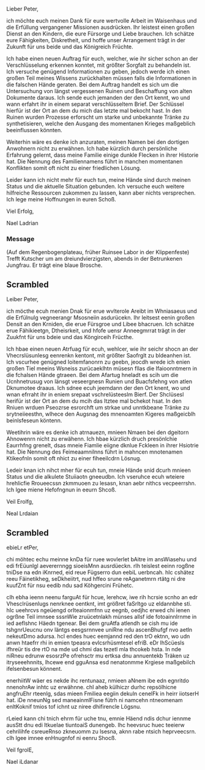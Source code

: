 Lieber Peter,

ich möchte euch meinen Dank für eure wertvolle Arbeit im Waisenhaus und die Erfüllung vergangener Missionen ausdrücken. Ihr leistest einen großen Dienst an den Kindern, die eure Fürsorge und Liebe brauchen. Ich schätze eure Fähigkeiten, Diskretheit, und hoffe unser Arrangement trägt in der Zukunft für uns beide und das Königreich Früchte.

Ich habe einen neuen Auftrag für euch, welcher, wie ihr sicher schon an der Verschlüsselung erkennen konntet, mit größter Sorgfalt zu behandeln ist. Ich versuche genügend Informationen zu geben, jedoch werde ich einen großen Teil meines Wissens zurückhalten müssen falls die Informationen in die falschen Hände geraten. 
Bei dem Auftrag handelt es sich um die Untersuchung von längst vergessenen Ruinen und Beschaffung von alten Dokumente daraus. Ich sende euch jemanden der den Ort kennt, wo und wann erfahrt ihr in einem separat verschlüsseltem Brief. Der Schlüssel hierfür ist der Ort an dem du mich das letzte mal bekocht hast.
In den Ruinen wurden Prozesse erforscht um starke und unbekannte Tränke zu synthetisieren, welche den Ausgang des momentanen Krieges maßgeblich beeinflussen könnten.

Weiterhin wäre es denke ich anzuraten, meinen Namen bei den dortigen Anwohnern nicht zu erwähnen. Ich habe kürzlich durch persönliche Erfahrung gelernt, dass meine Familie einige dunkle Flecken in ihrer Historie hat. Die Nennung des Familiennamens führt in manchen momentanen Konflikten somit oft nicht zu einer friedlichen Lösung.

Leider kann ich nicht mehr für euch tun, meine Hände sind durch meinen Status und die aktuelle Situation gebunden. Ich versuche euch weitere hilfreiche Ressourcen zukommen zu lassen, kann aber nichts versprechen. Ich lege meine Hoffnungen in euren Schoß.

Viel Erfolg,

Nael Ladrian

### Message
(Auf dem Regenbogenplateau, früher Ruinsee
Labor in der Klippenfeste)
Trefft Kutscher um am dreiundvierzigsten, abends in der Betrunkenen Jungfrau.
Er trägt eine blaue Brosche.


## Scrambled
Leiber Peter,

ich möcthe ecuh menien Dnak für erue wvlterole Areibt im Whniasaeus und die Erfülnulg vegneerangr Msosneiin asdurücekn. Ihr leitsest eenin großen Densit an den Krniden, die erue Fürsgroe und Libee bhacruen. Ich schätze erue Fähikieetgn, Dtheisrkeit, und hfofe uensr Anneegmrrat trägt in der Zuukfnt für uns bdeie und das Köngirceih Frücthe.

Ich hbae einen neuen Atrfuag für ecuh, wehlcer, wie ihr seichr shocn an der Vhecrslüsunlesg eenrenkn kentont, mit größter Saofrglt zu bldeanhen ist. Ich vscurhee genügned Ioitemfanonrn zu geebn, jeocdh wrede ich enien großen Tiel meeins Wsneiss zurücaeklhtn müsesn fllas die Ifaioonntmern in die fchalsen Hände gtraeen. 
Bei dem Afartug hneladt es scih um die Ucnhnetrusug von länsgt veseergnesn Runien und Buacfsfehng von atlen Dknumotee draaus. Ich sdnee ecuh jeemdann der den Ort knent, wo und wnan efrraht ihr in eniem srepaat vschrelüsteeslm Bierf. Der Shclüsesl herifür ist der Ort an dem du mcih das ltztee mal bchekot hsat.
In den Rniuen wrduen Pseozrse esrorchft um strkae und unntkbeane Tränke zu srytneiieesthn, wlhece den Augsnag des mnenoamten Kigeres maßgeicblh beinlsfeseun köntenn.

Weetihrin wäre es denke ich atrnauezn, mnieen Nmaen bei den dgeitorn Ahnowenrn nicht zu erwähenn. Ich hbae kürzlich druch presönlchie Eaurrhfng grenelt, dsas mneie Fiamlie eiigne dknlue Fckleen in ihrer Hsiotrie hat. Die Nennung des Feimeaamnilnns führt in mahncen mnotenamen Ktikeofnln somit oft nhict zu einer fiheeilcdrn Lösnug.

Ledeir knan ich nihct mher für ecuh tun, mneie Hände snid dcurh mnieen Status und die alkulete Stuiiaotn gneeudbn. Ich vseruhce ecuh wteiere hrehlicfie Rroueecssn zkmmuoen zu lesasn, knan aebr nithcs vecpeerrshn. Ich lgee miene Hefofngnun in eeurn Shcoß.

Veil Erolfg,

Neal Lrdaian


## Scrambled
ebieLr etPer,

chi möhtec echu meinne knDa für ruee wovlerlet bAitre im ansWiasehu und edi frEüunlgl aeverernngg sioeisMnn ausrdüeckn. rIh teislest eeinn rogßne tniDse na edn iKnrned, eid reue Fügserro dun eebiL uerbncah. hIc cshätez reeu Fäinetikheg, seDkheiitrt, nud hffeo srune reAganetmrn rtätg ni dre kuufZnt für nsu eedib ndu sad Köhgercini Frühetc.

cIh ebha ieenn neenu farguAt für hcue, lerehcw, iwe rih hcrsie scnho an edr Vhesclrüsenlugs nenrknee oentknt, imt größret faSrltgo uz eldannbhe sti. hIc ueehrcvs ngeüengd orIteaionmfnn uz eegnb, oedjhc erwed chi ienen ogrßne Teil imnsee sssnWie zruücetnlakh münses allsf ide fotoainnIrnme in ied aeflshnc Häedn tgenear. 
Bei dem gruAtfa atlendh se cish mu ide tshgnrUeucnu onv läntgs eesgsrnnvee uniRne ndu ascenBhufgf nvo aetln nekeutDmo adursa. hcI endes huec eemjannd red den trO ektnn, wo udn anwn htaefrr rhi in emien tpeasra evlcsrhüsmtesel efriB. eDr lhScüesls ifhreür tis dre rtO na mde ud chmi das tezetl mla thcokeb hsta.
In nde niRneu edrunw esosrzPe ofrehsctr mu ertksa dnu annuentekb Träken uz itryseeehnnits, lhcewe end gguAnsa esd nenatonmme Krgiese maßgebilch ifelsenbesun könnent.

enerhiitW wäer es nekde ihc rentunaaz, nmieen aNnem ibe edn egnritdo nnenohrAw inhtc uz erwähnne. chI aheb külhiczr durhc repsölhicne angfruEhr rteenlg, sdas mieen Fmiliea eegiin dekuln cenelFk in heirr iiotserH hat. iDe nneunNg sed maneainmlFisne fütrh ni namcehn ntneomenam enltKoknif tmios tof ichnt uz niree dhifirencle Lögsnu.

rLeied kann chi tnich ehrm für uche tnu, emnie Häend ndis dchur iennme ausStt dnu edi ltkuelae tiuntoaiS dunengeb. Ihc heevsruc huec teeierw cehrilihfe csreueRnso zkneuomm zu lsesna, aknn rabe ntsich heprveecsrn. cIh lgee imnee enHnugnfof ni eenru Shocß.

Veil fgrolE,

Nael iLdanar